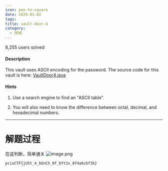 ```yaml
---
icon: pen-to-square
date: 2025-01-02
tags: 
title: vault-door-4
category:
  - 领域
---
```

8,255 users solved
#### Description

This vault uses ASCII encoding for the password. The source code for this vault is here: [VaultDoor4.java](https://jupiter.challenges.picoctf.org/static/c695ee23309d453a3ef369c34cc1bccb/VaultDoor4.java)
#### Hints
1. Use a search engine to find an "ASCII table".

2. You will also need to know the difference between octal, decimal, and hexadecimal numbers.

----
# 解题过程
在这判断，简单通关
![image.png](https://cdn.jsdelivr.net/gh/fakeppa/blog-img/20250102115722.png)

```
pcioCTF{jU5t_4_bUnCh_0f_bYt3s_8f4a6cbf3b}
```
